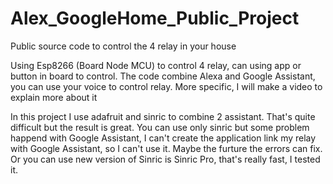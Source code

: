 # Alex_GoogleHome_Public_Project
Public source code to control the 4 relay in your house 

Using Esp8266 (Board Node MCU) to control 4 relay, can using app or button in board to control.
The code combine Alexa and Google Assistant, you can use your voice to control relay. More specific, I will make a video to explain more about it

In this project I use adafruit and sinric to combine 2 assistant. That's quite difficult but the result is great. You can use only sinric but some problem happend with Google Assistant, I can't create the application link my relay with Google Assistant, so I can't use it. Maybe the furture the errors can fix. Or you can use new version of Sinric is Sinric Pro, that's really fast, I tested it.

